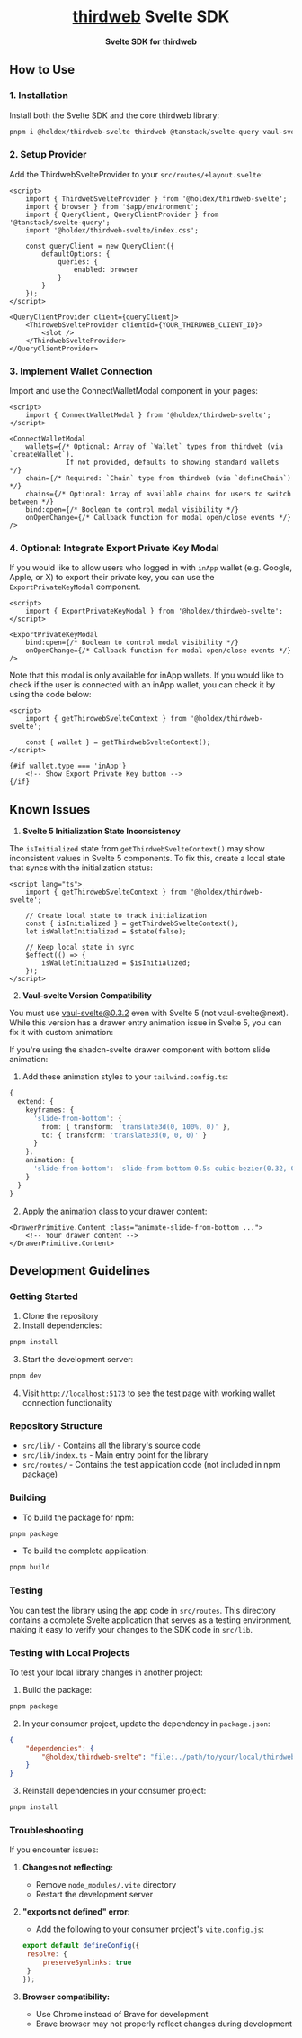 <h1 align="center"><a href='https://thirdweb.com/'>thirdweb</a> Svelte SDK</h1>
<p align="center"><strong>Svelte SDK for thirdweb</strong></p>

## How to Use

### 1. Installation

Install both the Svelte SDK and the core thirdweb library:

```bash
pnpm i @holdex/thirdweb-svelte thirdweb @tanstack/svelte-query vaul-svelte
```

### 2. Setup Provider

Add the ThirdwebSvelteProvider to your `src/routes/+layout.svelte`:

```svelte
<script>
	import { ThirdwebSvelteProvider } from '@holdex/thirdweb-svelte';
	import { browser } from '$app/environment';
	import { QueryClient, QueryClientProvider } from '@tanstack/svelte-query';
	import '@holdex/thirdweb-svelte/index.css';

	const queryClient = new QueryClient({
		defaultOptions: {
			queries: {
				enabled: browser
			}
		}
	});
</script>

<QueryClientProvider client={queryClient}>
	<ThirdwebSvelteProvider clientId={YOUR_THIRDWEB_CLIENT_ID}>
		<slot />
	</ThirdwebSvelteProvider>
</QueryClientProvider>
```

### 3. Implement Wallet Connection

Import and use the ConnectWalletModal component in your pages:

```svelte
<script>
	import { ConnectWalletModal } from '@holdex/thirdweb-svelte';
</script>

<ConnectWalletModal
	wallets={/* Optional: Array of `Wallet` types from thirdweb (via `createWallet`).
              If not provided, defaults to showing standard wallets */}
	chain={/* Required: `Chain` type from thirdweb (via `defineChain`) */}
	chains={/* Optional: Array of available chains for users to switch between */}
	bind:open={/* Boolean to control modal visibility */}
	onOpenChange={/* Callback function for modal open/close events */}
/>
```

### 4. Optional: Integrate Export Private Key Modal

If you would like to allow users who logged in with `inApp` wallet (e.g. Google, Apple, or X) to export their private key, you can use the `ExportPrivateKeyModal` component.

```svelte
<script>
	import { ExportPrivateKeyModal } from '@holdex/thirdweb-svelte';
</script>

<ExportPrivateKeyModal
	bind:open={/* Boolean to control modal visibility */}
	onOpenChange={/* Callback function for modal open/close events */}
/>
```

Note that this modal is only available for inApp wallets. If you would like to check if the user is connected with an inApp wallet, you can check it by using the code below:

```svelte
<script>
	import { getThirdwebSvelteContext } from '@holdex/thirdweb-svelte';

	const { wallet } = getThirdwebSvelteContext();
</script>

{#if wallet.type === 'inApp'}
	<!-- Show Export Private Key button -->
{/if}
```

## Known Issues

1. **Svelte 5 Initialization State Inconsistency**

The `isInitialized` state from `getThirdwebSvelteContext()` may show inconsistent values in Svelte 5 components. To fix this, create a local state that syncs with the initialization status:

```svelte
<script lang="ts">
	import { getThirdwebSvelteContext } from '@holdex/thirdweb-svelte';

	// Create local state to track initialization
	const { isInitialized } = getThirdwebSvelteContext();
	let isWalletInitialized = $state(false);

	// Keep local state in sync
	$effect(() => {
		isWalletInitialized = $isInitialized;
	});
</script>
```

2. **Vaul-svelte Version Compatibility**

You must use vaul-svelte@0.3.2 even with Svelte 5 (not vaul-svelte@next). While this version has a drawer entry animation issue in Svelte 5, you can fix it with custom animation:

If you're using the shadcn-svelte drawer component with bottom slide animation:

1. Add these animation styles to your `tailwind.config.ts`:

```ts
{
  extend: {
    keyframes: {
      'slide-from-bottom': {
        from: { transform: 'translate3d(0, 100%, 0)' },
        to: { transform: 'translate3d(0, 0, 0)' }
      }
    },
    animation: {
      'slide-from-bottom': 'slide-from-bottom 0.5s cubic-bezier(0.32, 0.72, 0, 1)'
    }
  }
}
```

2. Apply the animation class to your drawer content:

```svelte
<DrawerPrimitive.Content class="animate-slide-from-bottom ...">
	<!-- Your drawer content -->
</DrawerPrimitive.Content>
```

## Development Guidelines

### Getting Started

1. Clone the repository
2. Install dependencies:

```bash
pnpm install
```

3. Start the development server:

```bash
pnpm dev
```

4. Visit `http://localhost:5173` to see the test page with working wallet connection functionality

### Repository Structure

- `src/lib/` - Contains all the library's source code
- `src/lib/index.ts` - Main entry point for the library
- `src/routes/` - Contains the test application code (not included in npm package)

### Building

- To build the package for npm:

```bash
pnpm package
```

- To build the complete application:

```bash
pnpm build
```

### Testing

You can test the library using the app code in `src/routes`. This directory contains a complete Svelte application that serves as a testing environment, making it easy to verify your changes to the SDK code in `src/lib`.

### Testing with Local Projects

To test your local library changes in another project:

1. Build the package:

```bash
pnpm package
```

2. In your consumer project, update the dependency in `package.json`:

```json
{
	"dependencies": {
		"@holdex/thirdweb-svelte": "file:../path/to/your/local/thirdweb-svelte"
	}
}
```

3. Reinstall dependencies in your consumer project:

```bash
pnpm install
```

### Troubleshooting

If you encounter issues:

1. **Changes not reflecting:**

   - Remove `node_modules/.vite` directory
   - Restart the development server

2. **"exports not defined" error:**

   - Add the following to your consumer project's `vite.config.js`:

   ```js
   export default defineConfig({
   	resolve: {
   		preserveSymlinks: true
   	}
   });
   ```

3. **Browser compatibility:**
   - Use Chrome instead of Brave for development
   - Brave browser may not properly reflect changes during development
